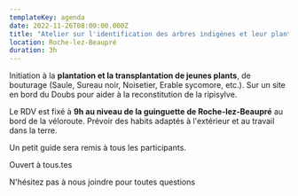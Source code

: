 ```yaml
---
templateKey: agenda
date: 2022-11-26T08:00:00.000Z
title: "Atelier sur l'identification des arbres indigènes et leur plantation #2"
location: Roche-lez-Beaupré
duration: 3h
---
```

<!--StartFragment-->

Initiation à la **plantation et la transplantation de jeunes plants**, de bouturage (Saule, Sureau noir, Noisetier, Erable sycomore, etc.). Sur un site en bord du Doubs pour aider à la reconstitution de la ripisylve.

Le RDV est fixé à **9h au niveau de la guinguette de Roche-lez-Beaupré** au bord de la véloroute. Prévoir des habits adaptés à l'extérieur et au travail dans la terre.

Un petit guide sera remis à tous les participants.

Ouvert à tous.tes

N'hésitez pas à nous joindre pour toutes questions

<!--EndFragment-->